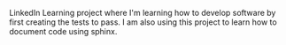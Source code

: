 LinkedIn Learning project where I'm learning how to develop software by first creating the tests to pass. I am also 
using this project to learn how to document code using sphinx.
